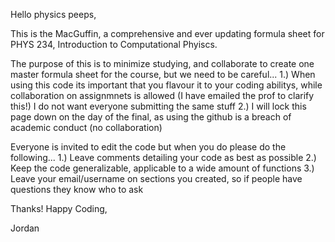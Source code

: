 Hello physics peeps,

This is the MacGuffin, a comprehensive and ever updating formula sheet for PHYS 234, Introduction to Computational Phyiscs.

The purpose of this is to minimize studying, and collaborate to create one master formula sheet for the course, but we need to be careful...
1.) When using this code its important that you flavour it to your coding abilitys, while collaboration on assignmnets is allowed (I have emailed the prof to clarify this!) I do not want everyone submitting the same stuff
2.) I will lock this page down on the day of the final, as using the github is a breach of academic conduct (no collaboration)

Everyone is invited to edit the code but when you do please do the following...
1.) Leave comments detailing your code as best as possible
2.) Keep the code generalizable, applicable to a wide amount of functions
3.) Leave your email/username on sections you created, so if people have questions they know who to ask

Thanks! Happy Coding,

Jordan
